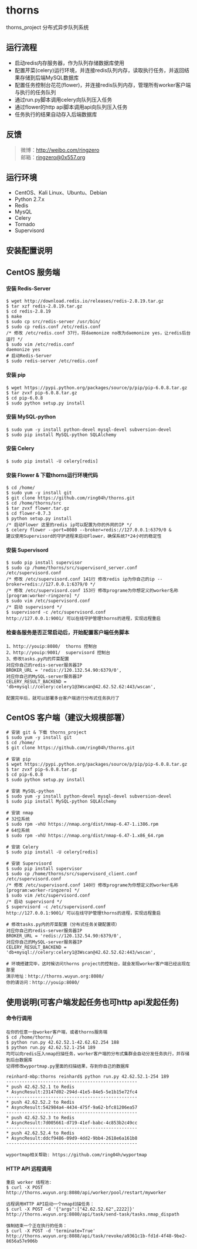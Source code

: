 # thorns
thorns_project 分布式异步队列系统

运行流程
-----------------------------------
* 启动redis内存服务器，作为队列存储数据库使用
* 配置芹菜(celery)运行环境，并连接redis队列内存，读取执行任务，并返回结果存储到后端MySQL数据库
* 配置任务控制台花花(flower)，并连接redis队列内存，管理所有worker客户端与执行的任务队列
* 通过run.py脚本调用celery向队列压入任务
* 通过flower的http api脚本调用api向队列压入任务
* 任务执行的结果自动存入后端数据库

反馈
-----------------------------------
> 微博：http://weibo.com/ringzero<br />
> 邮箱：ringzero@0x557.org<br />

运行环境
-----------------------------------
* CentOS、Kali Linux、Ubuntu、Debian
* Python 2.7.x
* Redis
* MysQL
* Celery
* Tornado
* Supervisord

安装配置说明
-----------------------------------
## CentOS 服务端

#### 安装 Redis-Server
	$ wget http://download.redis.io/releases/redis-2.8.19.tar.gz
	$ tar xzf redis-2.8.19.tar.gz
	$ cd redis-2.8.19
	$ make
	$ sudo cp src/redis-server /usr/bin/
	$ sudo cp redis.conf /etc/redis.conf
	/* 修改 /etc/redis.conf 37行，将daemonize no改为daemonize yes，让redis后台运行 */
	$ sudo vim /etc/redis.conf
	daemonize yes
	# 启动Redis-Server
	$ sudo redis-server /etc/redis.conf

#### 安装 pip
	$ wget https://pypi.python.org/packages/source/p/pip/pip-6.0.8.tar.gz
	$ tar zvxf pip-6.0.8.tar.gz
	$ cd pip-6.0.8
	$ sudo python setup.py install

#### 安装 MySQL-python
	$ sudo yum -y install python-devel mysql-devel subversion-devel
	$ sudo pip install MySQL-python SQLAlchemy

#### 安装 Celery
	$ sudo pip install -U celery[redis]

#### 安装 Flower & 下载thorns运行环境代码
	$ cd /home/
	$ sudo yum -y install git
	$ git clone https://github.com/ring04h/thorns.git
	$ cd /home/thorns/src
	$ tar zvxf flower.tar.gz
	$ cd flower-0.7.3
	$ python setup.py install
	/* 启动Flower 这里的redis ip可以配置为你的外网的IP */
	$ celery flower --port=8080 --broker=redis://127.0.0.1:6379/0 &
	建议使用Supervisord的守护进程来启动Flower，确保系统7*24小时的稳定性

#### 安装 Supervisord
	$ sudo pip install supervisor
	$ sudo cp /home/thorns/src/supervisord_server.conf /etc/supervisord.conf
	/* 修改 /etc/supervisord.conf 141行 修改redis ip为你自己的ip --broker=redis://127.0.0.1:6379/0 */
	/* 修改 /etc/supervisord.conf 153行 修改programe为你想定义的worker名称 [program:worker-ringzero] */
	$ sudo vim /etc/supervisord.conf
	/* 启动 supervisord */
	$ supervisord -c /etc/supervisord.conf
	http://127.0.0.1:9001/ 可以在线守护管理thorns的进程，实现远程重启

#### 检查各服务是否正常启动后，开始配置客户端任务脚本
	1、http://youip:8080/  thorns 控制台
	2、http://youip:9001/  supervisord 控制台
	3、修改tasks.py内的芹菜配置
	对应你自己的redis-server服务器IP
	BROKER_URL = 'redis://120.132.54.90:6379/0',
	对应你自己的MySQL-server服务器IP
	CELERY_RESULT_BACKEND = 'db+mysql://celery:celery1@3Wscan@42.62.52.62:443/wscan',

	配置完毕后，就可以部署多台客户端进行分布式任务执行了

## CentOS 客户端（建议大规模部署）
	# 安装 git & 下载 thorns_project
	$ sudo yum -y install git
	$ cd /home/
	$ git clone https://github.com/ring04h/thorns.git

	# 安装 pip
	$ wget https://pypi.python.org/packages/source/p/pip/pip-6.0.8.tar.gz
	$ tar zvxf pip-6.0.8.tar.gz
	$ cd pip-6.0.8
	$ sudo python setup.py install

	# 安装 MySQL-python
	$ sudo yum -y install python-devel mysql-devel subversion-devel
	$ sudo pip install MySQL-python SQLAlchemy

	# 安装 nmap
	# 32位系统
	$ sudo rpm -vhU https://nmap.org/dist/nmap-6.47-1.i386.rpm
	# 64位系统
	$ sudo rpm -vhU https://nmap.org/dist/nmap-6.47-1.x86_64.rpm

	# 安装 Celery
	$ sudo pip install -U celery[redis]

	# 安装 Supervisord
	$ sudo pip install supervisor
	$ sudo cp /home/thorns/src/supervisord_client.conf /etc/supervisord.conf
	/* 修改 /etc/supervisord.conf 140行 修改programe为你想定义的worker名称 [program:worker-ringzero] */
	$ sudo vim /etc/supervisord.conf
	/* 启动 supervisord */
	$ supervisord -c /etc/supervisord.conf
	http://127.0.0.1:9001/ 可以在线守护管理thorns的进程，实现远程重启

	# 修改tasks.py内的芹菜配置（分布式任务关键配置项）
	对应你自己的redis-server服务器IP
	BROKER_URL = 'redis://120.132.54.90:6379/0',
	对应你自己的MySQL-server服务器IP
	CELERY_RESULT_BACKEND = 'db+mysql://celery:celery1@3Wscan@42.62.52.62:443/wscan',

	# 环境搭建完毕，这时候访问thorns project的控制台，就会发现worker客户端已经出现在那里
	演示地址：http://thorns.wuyun.org:8080/
	你的请访问：http://youip:8080/


使用说明(可客户端发起任务也可http api发起任务)
-----------------------------------
#### 命令行调用
	在你的任意一台worker客户端，或者thorns服务端
	$ cd /home/thorns/
	$ python run.py 42.62.52.1-42.62.62.254 188
	$ python run.py 42.62.52.1-254 189
	均可以向redis压入nmap扫描任务，worker客户端的分布式集群会自动分发任务执行，并存储到后台数据库
	记得修改wyportmap.py里面的扫描结果，存到你自己的数据库
	
	reinhard-mbp:thorns reinhard$ python run.py 42.62.52.1-254 189
	--------------------------------------------------
	* push 42.62.52.1 to Redis
	* AsyncResult:23147d02-294d-41e5-84e5-5e1b15e72fc4
	--------------------------------------------------
	* push 42.62.52.2 to Redis
	* AsyncResult:542984a4-4434-475f-9a62-bfc81206ea57
	--------------------------------------------------
	* push 42.62.52.3 to Redis
	* AsyncResult:7d005661-d719-41ef-babc-4c853b2c49cc
	--------------------------------------------------
	* push 42.62.52.4 to Redis
	* AsyncResult:ddcf9486-09d9-4dd2-9bb4-2618e6a161b8
	--------------------------------------------------

	wyportmap相关帮助: https://github.com/ring04h/wyportmap

#### HTTP API 远程调用
    重启 worker 线程池:
    $ curl -X POST http://thorns.wuyun.org:8080/api/worker/pool/restart/myworker
    
    远程调用HTTP API启动一个nmap扫描任务：
    $ curl -X POST -d '{"args":["42.62.52.62",2222]}' http://thorns.wuyun.org:8080/api/task/send-task/tasks.nmap_dispath

    强制结束一个正在执行的任务：
    $ curl -X POST -d 'terminate=True' http://thorns.wuyun.org:8088/api/task/revoke/a9361c1b-fd1d-4f48-9be2-8656a57e906b


